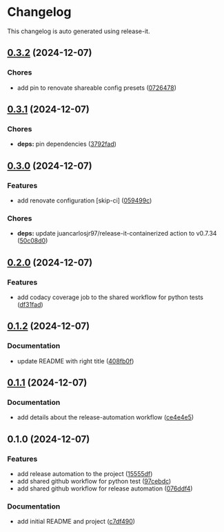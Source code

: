 # Changelog

This changelog is auto generated using release-it.


## [0.3.2](https://github.com/juancarlosjr97/github-actions-workflows-to-rule-them-all/compare/0.3.1...0.3.2) (2024-12-07)

### Chores

* add pin to renovate shareable config presets ([0726478](https://github.com/juancarlosjr97/github-actions-workflows-to-rule-them-all/commit/07264782b51016def0a3579288a515fb1f2839ef))

## [0.3.1](https://github.com/juancarlosjr97/github-actions-workflows-to-rule-them-all/compare/0.3.0...0.3.1) (2024-12-07)

### Chores

* **deps:** pin dependencies ([3792fad](https://github.com/juancarlosjr97/github-actions-workflows-to-rule-them-all/commit/3792fadf86bd7a05a04404e6fda6a6f5fb4d339a))

## [0.3.0](https://github.com/juancarlosjr97/github-actions-workflows-to-rule-them-all/compare/0.2.0...0.3.0) (2024-12-07)

### Features

* add renovate configuration [skip-ci] ([059499c](https://github.com/juancarlosjr97/github-actions-workflows-to-rule-them-all/commit/059499c4097727dca5ae156c11afee3352983114))

### Chores

* **deps:** update juancarlosjr97/release-it-containerized action to v0.7.34 ([50c08d0](https://github.com/juancarlosjr97/github-actions-workflows-to-rule-them-all/commit/50c08d07d320935ef7734f3e59c74bdcd74f2148))

## [0.2.0](https://github.com/juancarlosjr97/github-actions-workflows-to-rule-them-all/compare/0.1.2...0.2.0) (2024-12-07)

### Features

* add codacy coverage job to the shared workflow for python tests ([df31fad](https://github.com/juancarlosjr97/github-actions-workflows-to-rule-them-all/commit/df31fadbf41fdcbd418d4ddfd0b0758715af87e8))

## [0.1.2](https://github.com/juancarlosjr97/github-actions-workflows-to-rule-them-all/compare/0.1.1...0.1.2) (2024-12-07)

### Documentation

* update README with right title ([408fb0f](https://github.com/juancarlosjr97/github-actions-workflows-to-rule-them-all/commit/408fb0f83995731ae706dbfce3d93c50984d2f44))

## [0.1.1](https://github.com/juancarlosjr97/github-actions-workflows-to-rule-them-all/compare/0.1.0...0.1.1) (2024-12-07)

### Documentation

* add details about the release-automation workflow ([ce4e4e5](https://github.com/juancarlosjr97/github-actions-workflows-to-rule-them-all/commit/ce4e4e5d4782961edf4cf29ef54bbd7b69433883))

## 0.1.0 (2024-12-07)

### Features

* add release automation to the project ([15555df](https://github.com/juancarlosjr97/github-actions-workflows-to-rule-them-all/commit/15555df3387bdf1faff6d03cf485858fa3c14e5d))
* add shared github workflow for python test ([97cebdc](https://github.com/juancarlosjr97/github-actions-workflows-to-rule-them-all/commit/97cebdc401ca70750135aac39baf013d0988a506))
* add shared github workflow for release automation ([076ddf4](https://github.com/juancarlosjr97/github-actions-workflows-to-rule-them-all/commit/076ddf4fac551ed31b00d7afc2041dfa18468ad8))

### Documentation

* add initial README and project ([c7df490](https://github.com/juancarlosjr97/github-actions-workflows-to-rule-them-all/commit/c7df490bc762b0dab94771702551d03086d06b9a))
